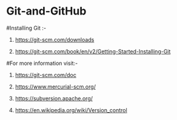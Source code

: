 # Git-and-GitHub

#Installing Git :-
1. https://git-scm.com/downloads

2. https://git-scm.com/book/en/v2/Getting-Started-Installing-Git


#For more information visit:-

1. https://git-scm.com/doc

2. https://www.mercurial-scm.org/

3. https://subversion.apache.org/

4. https://en.wikipedia.org/wiki/Version_control
